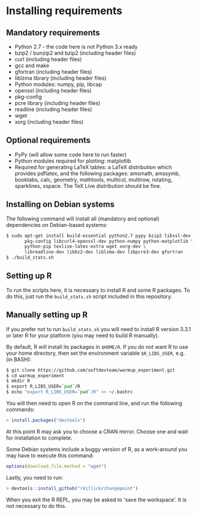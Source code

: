 # Installing requirements

## Mandatory requirements

  * Python 2.7 - the code here is not Python 3.x ready
  * bzip2 / bunzip2 and bzip2 (including header files)
  * curl (including header files)
  * gcc and make
  * gfortran (including header files)
  * liblzma library (including header files)
  * Python modules: numpy, pip, libcap
  * openssl (including header files)
  * pkg-config
  * pcre library (including header files)
  * readline (including header files)
  * wget
  * xorg (including header files)

## Optional requirements

  * PyPy (will allow some code here to run faster)
  * Python modules required for plotting: matplotlib
  * Required for generating LaTeX tables: a LaTeX distribution which provides
    pdflatex, and the following packages: amsmath, amssymb, booktabs, calc,
    geometry, mathtools, multicol, multirow, rotating, sparklines, xspace.
    The TeX Live distribution should be fine.

## Installing on Debian systems

The following command will install all (mandatory and optional) dependencies on
Debian-based systems:

```sh
$ sudo apt-get install build-essential python2.7 pypy bzip2 libssl-dev \
       pkg-config libcurl4-openssl-dev python-numpy python-matplotlib \
       python-pip texlive-latex-extra wget xorg-dev \
       libreadline-dev libbz2-dev liblzma-dev libpcre3-dev gfortran
$ ./build_stats.sh
```

## Setting up R

To run the scripts here, it is necessary to install R and some R packages.
To do this, just run the `build_stats.sh` script included in this repository.

## Manually setting up R

If you prefer not to run `build_stats.sh` you will need to install R version
3.3.1 or later R for your platform (you may need to build R manually).

By default, R will install its packages in `$HOME/R`. If you do not want R to
use your home directory, then set the environment variable `$R_LIBS_USER`,
e.g. (in BASH):

```bash
$ git clone https://github.com/softdevteam/warmup_experiment.git
$ cd warmup_experiment
$ mkdir R
$ export R_LIBS_USER=`pwd`/R
$ echo "export R_LIBS_USER=`pwd`/R" >> ~/.bashrc
```

You will then need to open R on the command line, and run the following commands:

```R
> install.packages("devtools")
```

At this point R may ask you to choose a CRAN mirror. Choose one and wait for
installation to complete.

Some Debian systems include a buggy version of R, as a work-around you may
have to execute this command:

```R
options(download.file.method = "wget")
```

Lastly, you need to run:

```R
> devtools::install_github("rkillick/changepoint")
```

When you exit the R REPL, you may be asked to 'save the workspace'. It is not
necessary to do this.
